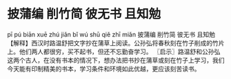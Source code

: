 # 披蒲编     削竹简     彼无书     且知勉

pī pú biān 	xuē zhú jiǎn 	bǐ wú shū 	qiě zhī miǎn
披蒲编 	削竹简 	彼无书 	且知勉
【解释】西汉时路温舒把文字抄在蒲草上阅读。公孙弘将春秋刻在竹子削成的竹片上。他们两人都很穷，买不起书，但还不忘勤奋学习。
〖启示〗路温舒和公孙弘这两个古人，在没有书本的情况下，想办法把书抄在蒲草或刻在竹子上学习，我们今天能有印制精美的书本，学习条件和环境如此优越，更应该刻苦读书。
